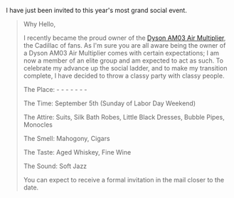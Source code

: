 I have just been invited to this year's most grand social event.

> Why Hello,
> 
> I recently became the proud owner of the [Dyson AM03 Air Multiplier](http://www.dyson.com/store/productFan.asp?product=AM03-SILSIL), the Cadillac of fans.  As I'm sure you are all aware being the owner of a Dyson AM03 Air Multiplier comes with certain expectations;  I am now a member of an elite group and am expected to act as such.  To celebrate my advance up the social ladder, and to make my transition complete, I have decided to throw a classy party with classy people.
> 
> The Place:   - - - - - - -
> 
> The Time:    September 5th (Sunday of Labor Day Weekend)
> 
> The Attire:   Suits, Silk Bath Robes, Little Black Dresses, Bubble Pipes, Monocles
> 
> The Smell:   Mahogony, Cigars
> 
> The Taste:   Aged Whiskey, Fine Wine
> 
> The Sound:  Soft Jazz
> 
> You can expect to receive a formal invitation in the mail closer to the date.
